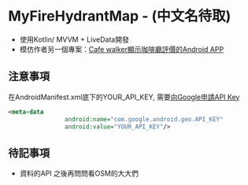 # MyFireHydrantMap - (中文名待取)
- 使用Kotlin/ MVVM + LiveData開發
- 模仿作者另一個專案：[Cafe walker顯示咖啡廳評價的Android APP](https://github.com/ChingSheng/cafe_walker)

## 注意事項
在AndroidManifest.xml底下的YOUR_API_KEY, 需要[向Google申請API Key](https://developers.google.com/maps/documentation/android-sdk/signup)
```xml
<meta-data
                android:name="com.google.android.geo.API_KEY"
                android:value="YOUR_API_KEY"/>
```
## 待記事項
- 資料的API 之後再問問看OSM的大大們

